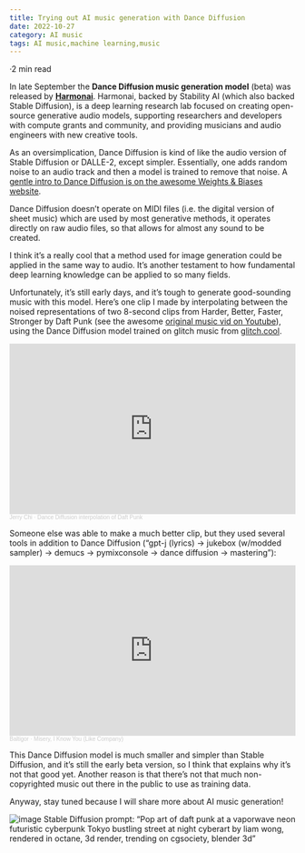 ```yaml
---
title: Trying out AI music generation with Dance Diffusion
date: 2022-10-27
category: AI music
tags: AI music,machine learning,music
---
```





·2 min read


In late September the **Dance Diffusion music generation model** (beta) was released by [**Harmonai**](https://twitter.com/harmonai_org). Harmonai, backed by Stability AI (which also backed Stable Diffusion), is a deep learning research lab focused on creating open-source generative audio models, supporting researchers and developers with compute grants and community, and providing musicians and audio engineers with new creative tools.

As an oversimplication, Dance Diffusion is kind of like the audio version of Stable Diffusion or DALLE-2, except simpler. Essentially, one adds random noise to an audio track and then a model is trained to remove that noise. A [gentle intro to Dance Diffusion is on the awesome Weights & Biases website](https://wandb.ai/wandb_gen/audio/reports/A-Gentle-Introduction-to-Dance-Diffusion--VmlldzoyNjg1Mzky).

Dance Diffusion doesn’t operate on MIDI files (i.e. the digital version of sheet music) which are used by most generative methods, it operates directly on raw audio files, so that allows for almost any sound to be created.

I think it’s a really cool that a method used for image generation could be applied in the same way to audio. It’s another testament to how fundamental deep learning knowledge can be applied to so many fields.

Unfortunately, it’s still early days, and it’s tough to generate good-sounding music with this model. Here’s one clip I made by interpolating between the noised representations of two 8-second clips from Harder, Better, Faster, Stronger by Daft Punk (see the awesome [original music vid on Youtube](https://www.youtube.com/watch?v=gAjR4_CbPpQ)), using the Dance Diffusion model trained on glitch music from [glitch.cool](http://glitch.cool).

<iframe width="100%" height="300" scrolling="no" frameborder="no" allow="autoplay" src="https://w.soundcloud.com/player/?url=https%3A//api.soundcloud.com/tracks/1370899315&color=%23ff5500&auto_play=false&hide_related=false&show_comments=true&show_user=true&show_reposts=false&show_teaser=true&visual=true"></iframe><div style="font-size: 10px; color: #cccccc;line-break: anywhere;word-break: normal;overflow: hidden;white-space: nowrap;text-overflow: ellipsis; font-family: Interstate,Lucida Grande,Lucida Sans Unicode,Lucida Sans,Garuda,Verdana,Tahoma,sans-serif;font-weight: 100;"><a href="https://soundcloud.com/jerry-chi-99480064" title="Jerry Chi" target="_blank" style="color: #cccccc; text-decoration: none;">Jerry Chi</a> · <a href="https://soundcloud.com/jerry-chi-99480064/dance-diffusion-interpolation-of-daft-punk" title="Dance Diffusion interpolation of Daft Punk" target="_blank" style="color: #cccccc; text-decoration: none;">Dance Diffusion interpolation of Daft Punk</a></div>

Someone else was able to make a much better clip, but they used several tools in addition to Dance Diffusion (“gpt-j (lyrics) -> jukebox (w/modded sampler) -> demucs -> pymixconsole -> dance diffusion -> mastering”):

<iframe width="100%" height="300" scrolling="no" frameborder="no" allow="autoplay" src="https://w.soundcloud.com/player/?url=https%3A//api.soundcloud.com/tracks/1368508270&color=%23ff5500&auto_play=false&hide_related=false&show_comments=true&show_user=true&show_reposts=false&show_teaser=true&visual=true"></iframe><div style="font-size: 10px; color: #cccccc;line-break: anywhere;word-break: normal;overflow: hidden;white-space: nowrap;text-overflow: ellipsis; font-family: Interstate,Lucida Grande,Lucida Sans Unicode,Lucida Sans,Garuda,Verdana,Tahoma,sans-serif;font-weight: 100;"><a href="https://soundcloud.com/baltigor" title="Baltigor" target="_blank" style="color: #cccccc; text-decoration: none;">Baltigor</a> · <a href="https://soundcloud.com/baltigor/lion-0186-12" title="Misery, I Know You (Like Company)" target="_blank" style="color: #cccccc; text-decoration: none;">Misery, I Know You (Like Company)</a></div>

This Dance Diffusion model is much smaller and simpler than Stable Diffusion, and it’s still the early beta version, so I think that explains why it’s not that good yet. Another reason is that there’s not that much non-copyrighted music out there in the public to use as training data.

Anyway, stay tuned because I will share more about AI music generation!

![image]({static}/images/4078242513_Pop_art_of_daft_punk_at_a_vaporwave_neon_futuristic_cyberpunk_Tokyo__bustling_street_at_night_cyberart_by_liam_wong__rendered_in_octane__3d_render__trending_on_cgsociety__blender_3d.png)
Stable Diffusion prompt: “Pop art of daft punk at a vaporwave neon futuristic cyberpunk Tokyo bustling street at night cyberart by liam wong, rendered in octane, 3d render, trending on cgsociety, blender 3d”